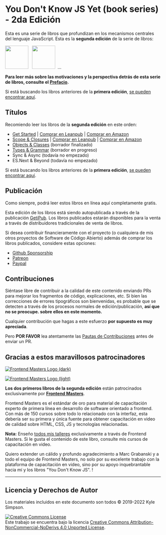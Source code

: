 # You Don't Know JS Yet (book series) - 2da Edición

Esta es una serie de libros que profundizan en los mecanismos centrales del lenguaje JavaScript. Esta es la **segunda edición** de la serie de libros:

<a href="https://leanpub.com/ydkjsy-get-started"><img src="get-started/images/cover.png" width="75"></a>&nbsp;&nbsp;
<a href="https://leanpub.com/ydkjsy-scope-closures"><img src="scope-closures/images/cover.png" width="75"></a>&nbsp;&nbsp;...

**Para leer más sobre las motivaciones y la perspectiva detrás de esta serie de libros, consulte el [Prefacio](preface.md).**

Si está buscando los libros anteriores de la **primera edición**, [se pueden encontrar aquí](https://github.com/getify/You-Dont-Know-JS/blob/1st-ed/README.md).

## Títulos

Recomiendo leer los libros de la **segunda edición** en este orden:

-   [Get Started](get-started/README.md) | [Comprar en Leanpub](https://leanpub.com/ydkjsy-get-started) | [Comprar en Amazon](https://www.amazon.com/dp/B084BNMN7T)
-   [Scope & Closures](scope-closures/README.md) | [Comprar en Leanpub](https://leanpub.com/ydkjsy-scope-closures) | [Comprar en Amazon](https://www.amazon.com/dp/B08634PZ3N)
-   [Objects & Classes](objects-classes/README.md) (borrador finalizado)
-   [Types & Grammar](types-grammar/README.md) (borrador en progreso)
-   Sync & Async (todavía no empezado)
-   ES.Next & Beyond (todavía no empezado)

Si está buscando los libros anteriores de la **primera edición**, [se pueden encontrar aquí](https://github.com/getify/You-Dont-Know-JS/blob/1st-ed/README.md).

## Publicación

Como siempre, podrá leer estos libros en línea aquí completamente gratis.

Esta edición de los libros está siendo autopublicada a través de la publicación [GetiPub](https://geti.pub). Los libros publicados estarán disponibles para la venta a través de distribuidores tradicionales de venta de libros.

Si desea contribuir financieramente con el proyecto (o cualquiera de mis otros proyectos de Software de Código Abierto) además de comprar los libros publicados, considere estas opciones:

-   [Github Sponsorship](https://github.com/users/getify/sponsorship)
-   [Patreon](https://www.patreon.com/getify)
-   [Paypal](https://www.paypal.me/getify)

## Contribuciones

Siéntase libre de contribuir a la calidad de este contenido enviando PRs para mejorar los fragmentos de código, explicaciones, etc. Si bien las correcciones de errores tipográficos son bienvenidas, es probable que se detecten a través de los procesos normales de edición/publicación, **así que no se preocupe. sobre ellos en este momento.**

Cualquier contribución que hagas a este esfuerzo **por supuesto es muy apreciada**.

Pero **POR FAVOR** lea atentamente las [Pautas de Contribuciones](CONTRIBUTING.md) antes de enviar un PR.

## Gracias a estos maravillosos patrocinadores

[![Frontend Masters Logo (dark)](https://github.com/aroldodev/You-Dont-Know-JS-ES-translation/blob/2nd-ed/external-logos/fem_logo-light.svg)](https://frontendmasters.com#gh-light-mode-only)

[![Frontend Masters Logo (light)](https://github.com/aroldodev/You-Dont-Know-JS-ES-translation/blob/2nd-ed/external-logos/fem_logo.svg)](https://frontendmasters.com#gh-dark-mode-only)

**Los dos primeros libros de la segunda edición** están patrocinados exclusivamente por **[Frontend Masters](https://frontendmasters.com)**.

Frontend Masters es el estándar de oro para material de capacitación experto de primera línea en desarrollo de software orientado a frontend. Con más de 150 cursos sobre todo lo relacionado con la interfaz, esta debería ser su primera y única fuente para obtener capacitación en video de calidad sobre HTML, CSS, JS y tecnologías relacionadas.

**Nota:** Enseño [todos mis talleres](https://frontendmasters.com/kyle-simpson) exclusivamente a través de Frontend Masters. Si le gusta el contenido de este libro, consulte mis cursos de capacitación en video.

Quiero extender un cálido y profundo agradecimiento a Marc Grabanski y a todo el equipo de Frontend Masters, no solo por su excelente trabajo con la plataforma de capacitación en video, sino por su apoyo inquebrantable hacia mí y los libros "You Don't Know JS". !

---

## Licencia y Derechos de Autor

Los materiales incluidos en este documento son todos &copy; 2019-2022 Kyle Simpson.

<a rel="license" href="http://creativecommons.org/licenses/by-nc-nd/4.0/"><img alt="Creative Commons License" style="border-width:0" src="https://i.creativecommons.org/l/by-nc-nd/4.0/88x31.png" /></a><br />Este trabajo se encuentra bajo la licencia <a rel="license" href="http://creativecommons.org/licenses/by-nc-nd/4.0/">Creative Commons Attribution-NonCommercial-NoDerivs 4.0 Unported License</a>.
